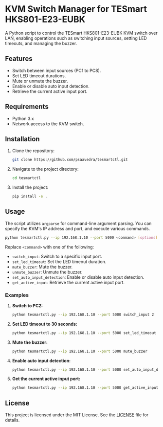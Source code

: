 # KVM Switch Manager for TESmart HKS801-E23-EUBK

A Python script to control the TESmart HKS801-E23-EUBK KVM switch over LAN, enabling operations such as switching input sources, setting LED timeouts, and managing the buzzer.

## Features

- Switch between input sources (PC1 to PC8).
- Set LED timeout durations.
- Mute or unmute the buzzer.
- Enable or disable auto input detection.
- Retrieve the current active input port.

## Requirements

- Python 3.x
- Network access to the KVM switch.

## Installation

1. Clone the repository:

   ```bash
   git clone https://github.com/psaavedra/tesmartctl.git
   ```

2. Navigate to the project directory:

   ```bash
   cd tesmartctl
   ```

3. Install the project:

   ```bash
   pip install -e .
   ```

## Usage

The script utilizes `argparse` for command-line argument parsing. You can specify the KVM's IP address and port, and execute various commands.

```bash
python tesmartctl.py --ip 192.168.1.10 --port 5000 <command> [options]
```

Replace `<command>` with one of the following:

- `switch_input`: Switch to a specific input port.
- `set_led_timeout`: Set the LED timeout duration.
- `mute_buzzer`: Mute the buzzer.
- `unmute_buzzer`: Unmute the buzzer.
- `set_auto_input_detection`: Enable or disable auto input detection.
- `get_active_input`: Retrieve the current active input port.

### Examples

1. **Switch to PC2:**

   ```bash
   python tesmartctl.py --ip 192.168.1.10 --port 5000 switch_input 2
   ```

2. **Set LED timeout to 30 seconds:**

   ```bash
   python tesmartctl.py --ip 192.168.1.10 --port 5000 set_led_timeout 30s
   ```

3. **Mute the buzzer:**

   ```bash
   python tesmartctl.py --ip 192.168.1.10 --port 5000 mute_buzzer
   ```

4. **Enable auto input detection:**

   ```bash
   python tesmartctl.py --ip 192.168.1.10 --port 5000 set_auto_input_detection enable
   ```

5. **Get the current active input port:**

   ```bash
   python tesmartctl.py --ip 192.168.1.10 --port 5000 get_active_input
   ```

## License

This project is licensed under the MIT License. See the [LICENSE](LICENSE) file for details.

